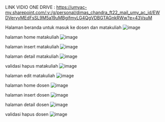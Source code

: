 LINK VIDIO ONE DRIVE : https://umyac-my.sharepoint.com/:v:/g/personal/dimas_chandra_ft22_mail_umy_ac_id/EWDVeryyMEdFsSL9M5a19uMBgifmyLG4QgVDBGTAGnkRWw?e=43VsuM

Halaman beranda untuk masuk ke dosen dan matakuliah
![image](https://github.com/user-attachments/assets/e1ccb531-092d-46cd-8059-7131847bdaea)

halaman home matakuliah
![image](https://github.com/user-attachments/assets/8c8b6ae4-7a76-48a3-ae27-8dfe3af71d06)

halaman insert matakuliah
![image](https://github.com/user-attachments/assets/c986125f-c01f-41e3-8f55-b7ac02b0c757)

halaman detail matakuliah
![image](https://github.com/user-attachments/assets/237d42cc-6abf-4d23-ade2-50027b2ba586)

validasi hapus matakuliah
![image](https://github.com/user-attachments/assets/3a6df6bb-47d8-4e4c-a776-00ed00400f43)

halaman edit matakuliah
![image](https://github.com/user-attachments/assets/f330ebb4-9292-48e0-97fa-75e9caf3cf86)


halaman home dosen
![image](https://github.com/user-attachments/assets/2385eec7-5def-4efb-8633-78b70d07d8fe)


halaman insert dosen
![image](https://github.com/user-attachments/assets/24559834-d8c5-46c5-9548-0d0b9e8f3f0f)

halaman detail dosen
![image](https://github.com/user-attachments/assets/00e66c9d-f4a0-451c-b5f5-351deb2f8eae)

validasi hapus dosen
![image](https://github.com/user-attachments/assets/c194aa1a-7c40-410a-822d-e95930e175a8)


